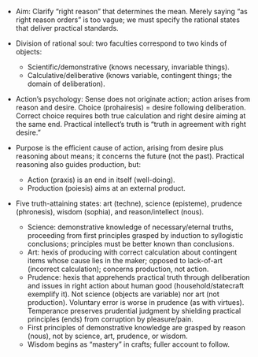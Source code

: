 - Aim: Clarify “right reason” that determines the mean. Merely saying “as right reason orders” is too vague; we must specify the rational states that deliver practical standards.

- Division of rational soul: two faculties correspond to two kinds of objects:
  - Scientific/demonstrative (knows necessary, invariable things).
  - Calculative/deliberative (knows variable, contingent things; the domain of deliberation).

- Action’s psychology: Sense does not originate action; action arises from reason and desire. Choice (prohairesis) = desire following deliberation. Correct choice requires both true calculation and right desire aiming at the same end. Practical intellect’s truth is “truth in agreement with right desire.”

- Purpose is the efficient cause of action, arising from desire plus reasoning about means; it concerns the future (not the past). Practical reasoning also guides production, but:
  - Action (praxis) is an end in itself (well-doing).
  - Production (poiesis) aims at an external product.

- Five truth-attaining states: art (techne), science (episteme), prudence (phronesis), wisdom (sophia), and reason/intellect (nous).
  - Science: demonstrative knowledge of necessary/eternal truths, proceeding from first principles grasped by induction to syllogistic conclusions; principles must be better known than conclusions.
  - Art: hexis of producing with correct calculation about contingent items whose cause lies in the maker; opposed to lack-of-art (incorrect calculation); concerns production, not action.
  - Prudence: hexis that apprehends practical truth through deliberation and issues in right action about human good (household/statecraft exemplify it). Not science (objects are variable) nor art (not production). Voluntary error is worse in prudence (as with virtues). Temperance preserves prudential judgment by shielding practical principles (ends) from corruption by pleasure/pain.
  - First principles of demonstrative knowledge are grasped by reason (nous), not by science, art, prudence, or wisdom.
  - Wisdom begins as “mastery” in crafts; fuller account to follow.